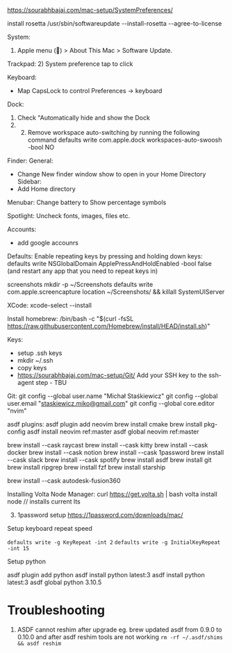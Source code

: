 https://sourabhbajaj.com/mac-setup/SystemPreferences/


install rosetta 
/usr/sbin/softwareupdate --install-rosetta --agree-to-license




System:
1) Apple menu () > About This Mac > Software Update.

Trackpad:
2) System preference tap to click

Keyboard:
- Map CapsLock to control Preferences -> keyboard

Dock:
1) Check "Automatically hide and show the Dock
2) 2) Remove workspace auto-switching by running the following command
defaults write com.apple.dock workspaces-auto-swoosh -bool NO

Finder:
General:
- Change New finder window show to open in your Home Directory
Sidebar:
- Add Home directory

Menubar:
Change battery to Show percentage symbols

Spotlight:
Uncheck fonts, images, files etc.

Accounts:
- add google accounrs

Defaults:
Enable repeating keys by pressing and holding down keys: defaults write NSGlobalDomain ApplePressAndHoldEnabled -bool false (and restart any app that you need to repeat keys in)

screenshots
mkdir -p ~/Screenshots
defaults write com.apple.screencapture location ~/Screenshots/ && killall SystemUIServer



XCode:
xcode-select --install


Install homebrew:
/bin/bash -c "$(curl -fsSL https://raw.githubusercontent.com/Homebrew/install/HEAD/install.sh)"

Keys:
- setup .ssh keys
- mkdir ~/.ssh
- copy keys
- https://sourabhbajaj.com/mac-setup/Git/ Add your SSH key to the ssh-agent step - TBU


Git:
git config --global user.name "Michał Staśkiewicz"
git config --global user.email "staskiewicz.miko@gmail.com"
git config --global core.editor "nvim"

asdf plugins:
asdf plugin add neovim
brew install cmake
brew install pkg-config
asdf install neovim ref:master
asdf global neovim ref:master



brew install --cask raycast
brew install --cask kitty
brew install --cask docker
brew install --cask notion
brew install --cask 1password
brew install --cask slack
brew install --cask spotify
brew install asdf
brew install git
brew install ripgrep
brew install fzf
brew install starship

brew install --cask autodesk-fusion360

Installing Volta Node Manager:
curl https://get.volta.sh | bash
volta install node // installs current lts

3) 1password setup
https://1password.com/downloads/mac/

Setup keyboard repeat speed

```defaults write -g KeyRepeat -int 2```
```defaults write -g InitialKeyRepeat -int 15```

Setup python

asdf plugin add python
asdf install python latest:3
asdf install python latest:3
asdf global python 3.10.5


# Troubleshooting
1) ASDF cannot reshim after upgrade eg. brew updated asdf from 0.9.0 to 0.10.0 and after asdf reshim tools are not working
```rm -rf ~/.asdf/shims && asdf reshim```
